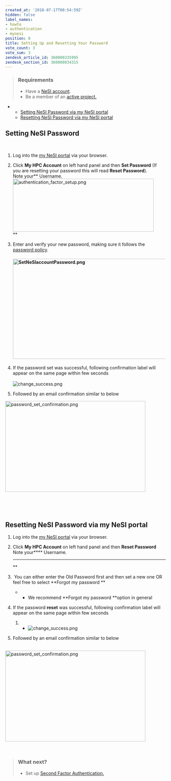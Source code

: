 ```yaml
---
created_at: '2018-07-17T00:54:59Z'
hidden: false
label_names:
- howto
- authentication
- mynesi
position: 0
title: Setting Up and Resetting Your Password
vote_count: 3
vote_sum: 3
zendesk_article_id: 360000335995
zendesk_section_id: 360000034315
---
```


> ### Requirements
>
> -   Have a [NeSI
>     account](https://support.nesi.org.nz/hc/en-gb/articles/360000159715).
> -   Be a member of an [active
>     project.](https://support.nesi.org.nz/hc/en-gb/sections/360000196195-Accounts-Projects)

-   -   [Setting NeSI Password via my NeSI
        portal](#h_d7de94ee-b517-41dd-b70e-6fca380b38a6)
    -   [Resetting NeSI Password via my NeSI
        portal](#h_01G15PT2EM836JXJK202V52QZP)

##  **Setting NeSI Password**

 

1.  Log into the [my NeSI portal](https://my.nesi.org.nz) via your
    browser.  
      
2.  Click **My HPC Account** on left hand panel and then **Set
    Password** (If you are resetting your password this will read
    **Reset Password**).  
    Note your** Username.  
    <img src="../../includes/images/authentication_factor_setup.png" alt="authentication_factor_setup.png" width="442" height="166" />  
    **
3.  Enter and verify your new password, making sure it follows the
    [password
    policy](https://support.nesi.org.nz/hc/en-gb/articles/360000336015).  
      

    #### <img src="../../includes/images/SetNeSIaccountPassword.png" alt="SetNeSIaccountPassword.png" width="628" height="314" />

4.  If the password set was successful, following confirmation label
    will appear on the same page within few seconds  
       
    ![change\_success.png](../../includes/images/5662974048911)
5.  Followed by an email confirmation similar to below

<img src="../../includes/images/password_set_confirmation.png" alt="password_set_confirmation.png" width="440" height="285" />

 

 

## **Resetting NeSI Password via my NeSI portal**

1.  Log into the [my NeSI portal](https://my.nesi.org.nz) via your
    browser.  
      
2.  Click **My HPC Account** on left hand panel and then **Reset
    Password**  
    Note your**** Username.  
      
    **** **  
    **
3.   You can either enter the Old Password first and then set a new one
    OR feel free to select **Forgot my password **  
    -   -   We recommend **Forgot my password **option in general   
              

4.  If the password **reset** was successful, following confirmation
    label will appear on the same page within few seconds  
    1.  -   ![change\_success.png](../../includes/images/5662974048911_0.name_me)

5.  Followed by an email confirmation similar to below  
       
      

<img src="../../includes/images/password_set_confirmation_0.png" alt="password_set_confirmation.png" width="440" height="285" />

 

> ### What next?
>
> -   Set up [Second Factor
>     Authentication.](https://support.nesi.org.nz/hc/en-gb/articles/360000203075-Setting-Up-Two-Factor-Authentication)

 
